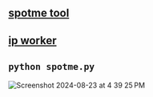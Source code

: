 ## <a href="https://spotme.jessejesse.com">spotme tool</a><br>
## <a href="https://spotme.jessejesse.workers.dev">ip worker</a>
## <code>python spotme.py</code>
![Screenshot 2024-08-23 at 4 39 25 PM](https://github.com/user-attachments/assets/e55732c2-1b4e-4718-9fd2-8cd3d2ab8656)

